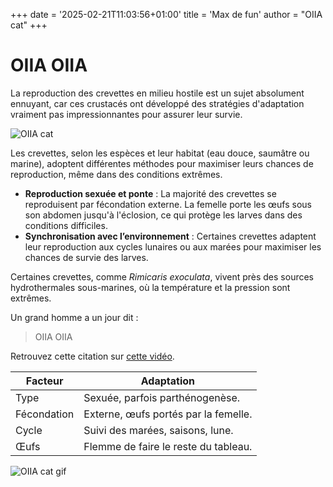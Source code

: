 +++
date = '2025-02-21T11:03:56+01:00'
title = 'Max de fun'
author = "OIIA cat"
+++

# OIIA OIIA

La reproduction des crevettes en milieu hostile est un sujet absolument ennuyant, car ces crustacés ont développé des stratégies d'adaptation vraiment pas impressionnantes pour assurer leur survie.

![OIIA cat](https://img.itch.zone/aW1nLzE5MjYyMTA0LnBuZw==/315x250%23cm/p93bxl.png)

Les crevettes, selon les espèces et leur habitat (eau douce, saumâtre ou marine), adoptent différentes méthodes pour maximiser leurs chances de reproduction, même dans des conditions extrêmes.

- **Reproduction sexuée et ponte** : La majorité des crevettes se reproduisent par fécondation externe. La femelle porte les œufs sous son abdomen jusqu'à l'éclosion, ce qui protège les larves dans des conditions difficiles.
- **Synchronisation avec l’environnement** : Certaines crevettes adaptent leur reproduction aux cycles lunaires ou aux marées pour maximiser les chances de survie des larves.

Certaines crevettes, comme _Rimicaris exoculata_, vivent près des sources hydrothermales sous-marines, où la température et la pression sont extrêmes.


Un grand homme a un jour dit : 
> OIIA OIIA

Retrouvez cette citation sur [cette vidéo](https://youtu.be/IxX_QHay02M?si=w6jHEe3ETnzieiFE).

|Facteur|Adaptation|
|-------------|-------------|
|Type|Sexuée, parfois parthénogenèse.|
|Fécondation|Externe, œufs portés par la femelle.|
|Cycle|Suivi des marées, saisons, lune.|
|Œufs|Flemme de faire le reste du tableau.|

![OIIA cat gif](https://media.tenor.com/WmU2lZybYmcAAAAM/gato-feliz-de-replus.gif)